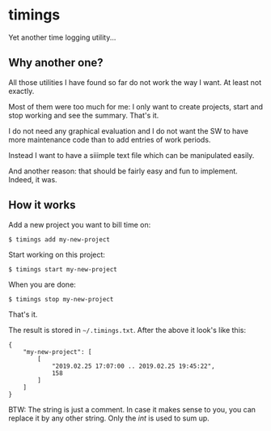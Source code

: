 # timings
Yet another time logging utility...

## Why another one?
All those utilities I have found so far do not work the way I want. At least not exactly. 

Most of them were too much for me: I only want to create projects, start and stop working and see the summary. That's it.

I do not need any graphical evaluation and I do not want the SW to have more maintenance code than to add entries of work periods.

Instead I want to have a siiimple text file which can be manipulated easily.

And another reason: that should be fairly easy and fun to implement. Indeed, it was.

## How it works

Add a new project you want to bill time on:

```
$ timings add my-new-project
```

Start working on this project:

```
$ timings start my-new-project
```

When you are done:

```
$ timings stop my-new-project
```

That's it.

The result is stored in `~/.timings.txt`. After the above it look's like this:
```
{
    "my-new-project": [
        [
            "2019.02.25 17:07:00 .. 2019.02.25 19:45:22",
            158
        ]
    ]
}
```

BTW: The string is just a comment. In case it makes sense to you, you can replace it by any other string. Only the _int_ is used to sum up.
